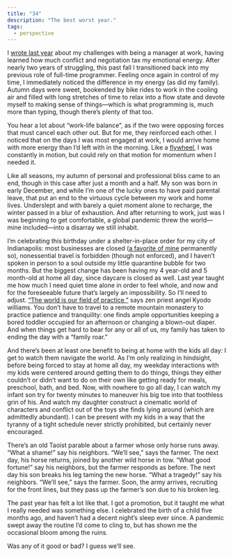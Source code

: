```yaml
---
title: "34"
description: "The best worst year."
tags:
  - perspective
---
```


I [wrote last year](/on/33) about my challenges with being a manager at work, having learned how much conflict and negotiation tax my emotional energy. After nearly two years of struggling, this past fall I transitioned back into my previous role of full-time programmer. Feeling once again in control of my time, I immediately noticed the difference in my energy (as did my family). Autumn days were sweet, bookended by bike rides to work in the cooling air and filled with long stretches of time to relax into a flow state and devote myself to making sense of things—which is what programming is, much more than typing, though there’s plenty of that too.

You hear a lot about “work-life balance”, as if the two were opposing forces that must cancel each other out. But for me, they reinforced each other. I noticed that on the days I was most engaged at work, I would arrive home with more energy than I’d left with in the morning. Like a [flywheel](https://en.wikipedia.org/wiki/Flywheel), I was constantly in motion, but could rely on that motion for momentum when I needed it.

Like all seasons, my autumn of personal and professional bliss came to an end, though in this case after just a month and a half. My son was born in early December, and while I’m one of the lucky ones to have paid parental leave, that put an end to the virtuous cycle between my work and home lives. Underslept and with barely a quiet moment alone to recharge, the winter passed in a blur of exhaustion. And after returning to work, just was I was beginning to get comfortable, a global pandemic threw the world—mine included—into a disarray we still inhabit.

I’m celebrating this birthday under a shelter-in-place order for my city of Indianapolis: most businesses are closed ([a favorite of mine](https://www.theindychannel.com/news/local-news/brugge-brasserie-in-broad-ripple-closes-after-15-years) permanently so), nonessential travel is forbidden (though not enforced), and I haven’t spoken in person to a soul outside my little quarantine bubble for two months. But the biggest change has been having my 4 year-old and 5 month-old at home all day, since daycare is closed as well. Last year taught me how much I need quiet time alone in order to feel whole, and now and for the foreseeable future that’s largely an impossibility. So I’ll need to adjust. [“The world is our field of practice,”](https://onbeing.org/programs/angel-kyodo-williams-the-world-is-our-field-of-practice/) says zen priest angel Kyodo williams. You don’t have to travel to a remote mountain monastery to practice patience and tranquility: one finds ample opportunities keeping a bored toddler occupied for an afternoon or changing a blown-out diaper. And when things get hard to bear for any or all of us, my family has taken to ending the day with a “family roar.”

And there’s been at least one benefit to being at home with the kids all day: I get to watch them navigate the world. As I’m only realizing in hindsight, before being forced to stay at home all day, my weekday interactions with my kids were centered around getting them to do things, things they either couldn’t or didn’t want to do on their own like getting ready for meals, preschool, bath, and bed. Now, with nowhere to go all day, I can watch my infant son try for twenty minutes to maneuver his big toe into that toothless grin of his. And watch my daughter construct a cinematic world of characters and conflict out of the toys she finds lying around (which are admittedly abundant). I can be present with my kids in a way that the tyranny of a tight schedule never strictly prohibited, but certainly never encouraged.

There’s an old Taoist parable about a farmer whose only horse runs away. “What a shame!” say his neighbors. “We’ll see,” says the farmer. The next day, his horse returns, joined by another wild horse in tow. “What good fortune!” say his neighbors, but the farmer responds as before. The next day his son breaks his leg taming the new horse. “What a tragedy!” say his neighbors. “We’ll see,” says the farmer. Soon, the army arrives, recruiting for the front lines, but they pass up the farmer’s son due to his broken leg.

The past year has felt a lot like that. I got a promotion, but it taught me what I really needed was something else. I celebrated the birth of a child five months ago, and haven’t had a decent night’s sleep ever since. A pandemic swept away the routine I’d come to cling to, but has shown me the occasional bloom among the ruins.

Was any of it good or bad? I guess we’ll see.
